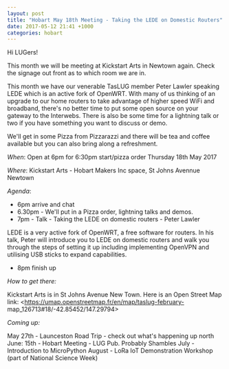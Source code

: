 ```yaml
---
layout: post
title: "Hobart May 18th Meeting - Taking the LEDE on Domestic Routers"
date: 2017-05-12 21:41 +1000
categories: hobart
---
```


Hi LUGers!  
  
This month we will be meeting at Kickstart Arts in Newtown again. Check the
signage out front as to which room we are in.  
  
This month we have our venerable TasLUG member Peter Lawler speaking LEDE
which is an active fork of OpenWRT. With many of us thinking of an upgrade to
our home routers to take advantage of higher speed WiFi and broadband, there's
no better time to put some open source on your gateway to the Interwebs. There
is also be some time for a lightning talk or two if you have something you
want to discuss or demo.  
  
We'll get in some Pizza from Pizzarazzi and there will be tea and coffee
available but you can also bring along a refreshment.  
  
_When_: Open at 6pm for 6:30pm start/pizza order Thursday 18th May 2017  
  
_Where_: Kickstart Arts - Hobart Makers Inc space, St Johns Avennue Newtown  
  
_Agenda_:  
  

  * 6pm arrive and chat
  * 6.30pm - We'll put in a Pizza order, lightning talks and demos.
  * 7pm - Talk - Taking the LEDE on domestic routers - Peter Lawler

LEDE is a very active fork of OpenWRT, a free software for routers. In his
talk, Peter will introduce you to LEDE on domestic routers and walk you
through the steps of setting it up including implementing OpenVPN and
utilising USB sticks to expand capabilities.  
  

  * 8pm finish up

_How to get there:_  
  
Kickstart Arts is in St Johns Avenue New Town. Here is an Open Street Map
link: <https://umap.openstreetmap.fr/en/map/taslug-february-
map_126713#18/-42.85452/147.29794>  
  
_Coming up:_  
  
May 27th - Launceston Road Trip - check out what's happening up north June:
15th - Hobart Meeting - LUG Pub. Probably Shambles July - Introduction to
MicroPython August - LoRa IoT Demonstration Workshop (part of National Science
Week)